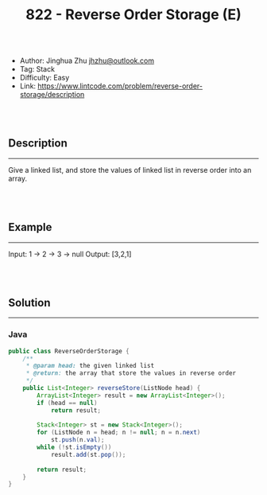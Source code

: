 # <center>822 - Reverse Order Storage (E)</center> 



<br></br>

* Author: Jinghua Zhu <jhzhu@outlook.com>
* Tag: Stack
* Difficulty: Easy
* Link: https://www.lintcode.com/problem/reverse-order-storage/description

<br></br>



## Description
----
Give a linked list, and store the values of linked list in reverse order into an array.

<br></br>



## Example
----
Input: 1 -> 2 -> 3 -> null
Output: [3,2,1]

<br></br>



## Solution
----
### Java
```java
public class ReverseOrderStorage {
	/**
     * @param head: the given linked list
     * @return: the array that store the values in reverse order 
     */
    public List<Integer> reverseStore(ListNode head) {
        ArrayList<Integer> result = new ArrayList<Integer>();
        if (head == null)
            return result;
        
        Stack<Integer> st = new Stack<Integer>();
        for (ListNode n = head; n != null; n = n.next)
            st.push(n.val);
        while (!st.isEmpty())
            result.add(st.pop());
            
        return result;
    }
}
```
